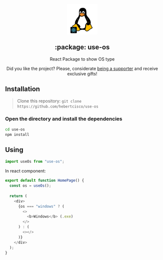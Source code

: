 <p align="center">
 <img width="100px" src="https://raw.githubusercontent.com/hebertcisco/use-os/master/.github/images/favicon512x512-linux.png" align="center" alt=":package: use-os" />
 <h2 align="center">:package: use-os</h2>
 <p align="center">React Package to show OS type</p>
</p>

<p align="center">Did you like the project? Please, considerate <a href="https://github.com/hebertcisco/hebertcisco/blob/main/.github/patreon.md">being a supporter</a> and receive exclusive gifts!
 </p>

## Installation

> Clone this repository: `git clone https://github.com/hebertcisco/use-os`

### Open the directory and install the dependencies

```bash
cd use-os
npm install
```

## Using

```js
import useOs from "use-os";
```

In react component:

```js
export default function HomePage() {
  const os = useOs();

  return (
    <div>
      {os === "windows" ? (
        <>
          <b>Windows</b> (.exe)
        </>
      ) : (
        <></>
      )}
    </div>
  );
}
```
